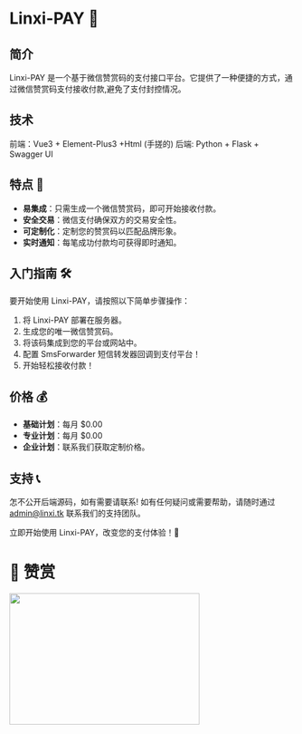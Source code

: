 # Linxi-PAY 💸

## 简介
Linxi-PAY 是一个基于微信赞赏码的支付接口平台。它提供了一种便捷的方式，通过微信赞赏码支付接收付款,避免了支付封控情况。

## 技术
前端：Vue3 + Element-Plus3 +Html (手搓的)
后端: Python + Flask + Swagger UI

## 特点 🚀
- **易集成**：只需生成一个微信赞赏码，即可开始接收付款。
- **安全交易**：微信支付确保双方的交易安全性。
- **可定制化**：定制您的赞赏码以匹配品牌形象。
- **实时通知**：每笔成功付款均可获得即时通知。

## 入门指南 🛠️
要开始使用 Linxi-PAY，请按照以下简单步骤操作：
1. 将 Linxi-PAY 部署在服务器。
2. 生成您的唯一微信赞赏码。
3. 将该码集成到您的平台或网站中。
4. 配置 SmsForwarder 短信转发器回调到支付平台！
5. 开始轻松接收付款！

## 价格 💰
- **基础计划**：每月 $0.00
- **专业计划**：每月 $0.00
- **企业计划**：联系我们获取定制价格。

## 支持 📞
怎不公开后端源码，如有需要请联系!
如有任何疑问或需要帮助，请随时通过 admin@linxi.tk 联系我们的支持团队。

立即开始使用 Linxi-PAY，改变您的支付体验！🌟
# 💖 赞赏
<img src="https://github.com/linxi-520/LinxiPush/blob/main/img/yzsm.png" height="232" width="336">
